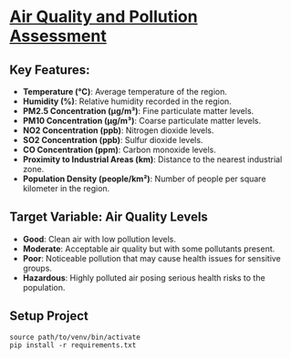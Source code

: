 # [Air Quality and Pollution Assessment](https://www.kaggle.com/datasets/mujtabamatin/air-quality-and-pollution-assessment?resource=download)

## Key Features:

- **Temperature (°C)**: Average temperature of the region.
- **Humidity (%)**: Relative humidity recorded in the region.
- **PM2.5 Concentration (µg/m³)**: Fine particulate matter levels.
- **PM10 Concentration (µg/m³)**: Coarse particulate matter levels.
- **NO2 Concentration (ppb)**: Nitrogen dioxide levels.
- **SO2 Concentration (ppb)**: Sulfur dioxide levels.
- **CO Concentration (ppm)**: Carbon monoxide levels.
- **Proximity to Industrial Areas (km)**: Distance to the nearest industrial zone.
- **Population Density (people/km²)**: Number of people per square kilometer in the region.

## Target Variable: Air Quality Levels

- **Good**: Clean air with low pollution levels.
- **Moderate**: Acceptable air quality but with some pollutants present.
- **Poor**: Noticeable pollution that may cause health issues for sensitive groups.
- **Hazardous**: Highly polluted air posing serious health risks to the population.

## Setup Project

`source path/to/venv/bin/activate` <br>
`pip install -r requirements.txt` <br>
